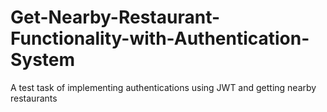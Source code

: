 # Get-Nearby-Restaurant-Functionality-with-Authentication-System
A test task of implementing authentications using JWT and getting nearby restaurants
